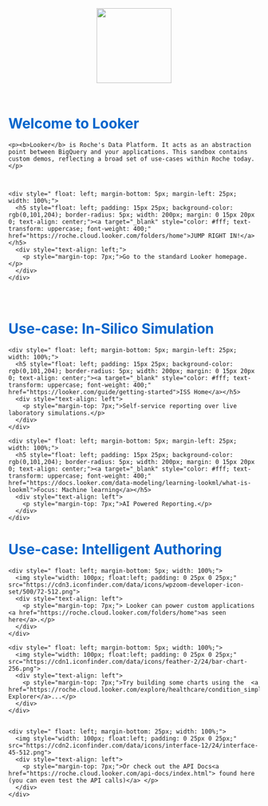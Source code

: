 <div style="width: 100%; text-align: center;">
  <a href="https://roche.cloud.looker.com/browse"><img style="height: 150px;" src="https://upload.wikimedia.org/wikipedia/commons/f/f5/Hoffmann-La_Roche_logo.svg"></a>

  <div style="width: 100%; text-align: left; padding-top: 25px;">
    <h1 style="color: rgb(0,101,204)">Welcome to Looker</h1>

    <p><b>Looker</b> is Roche's Data Platform. It acts as an abstraction point between BigQuery and your applications. This sandbox contains custom demos, reflecting a broad set of use-cases within Roche today. </p>



    <div style=" float: left; margin-bottom: 5px; margin-left: 25px; width: 100%;">
      <h5 style="float: left; padding: 15px 25px; background-color: rgb(0,101,204); border-radius: 5px; width: 200px; margin: 0 15px 20px 0; text-align: center;"><a target="_blank" style="color: #fff; text-transform: uppercase; font-weight: 400;" href="https://roche.cloud.looker.com/folders/home">JUMP RIGHT IN!</a></h5>
      <div style="text-align: left;">
        <p style="margin-top: 7px;">Go to the standard Looker homepage.</p>
      </div>
    </div>
  </div>

  <div style="width: 100%; text-align: left; padding-top: 25px;">
    <h1 style="color: rgb(0,101,204)">Use-case: In-Silico Simulation</h1>


    <div style=" float: left; margin-bottom: 5px; margin-left: 25px; width: 100%;">
      <h5 style="float: left; padding: 15px 25px; background-color: rgb(0,101,204); border-radius: 5px; width: 200px; margin: 0 15px 20px 0; text-align: center;"><a target="_blank" style="color: #fff; text-transform: uppercase; font-weight: 400;" href="https://looker.com/guide/getting-started">ISS Home</a></h5>
      <div style="text-align: left">
        <p style="margin-top: 7px;">Self-service reporting over live laboratory simulations.</p>
      </div>
    </div>

    <div style=" float: left; margin-bottom: 5px; margin-left: 25px; width: 100%;">
      <h5 style="float: left; padding: 15px 25px; background-color: rgb(0,101,204); border-radius: 5px; width: 200px; margin: 0 15px 20px 0; text-align: center;"><a target="_blank" style="color: #fff; text-transform: uppercase; font-weight: 400;" href="https://docs.looker.com/data-modeling/learning-lookml/what-is-lookml">Focus: Machine learning</a></h5>
      <div style="text-align: left">
        <p style="margin-top: 7px;">AI Powered Reporting.</p>
      </div>
    </div>
  </div>


  <div style="width: 100%; text-align: left; margin-top: 25px;">
    <h1 style="color: rgb(0,101,204)">Use-case: Intelligent Authoring</h1>

    <div style=" float: left; margin-bottom: 5px; width: 100%;">
      <img style="width: 100px; float:left; padding: 0 25px 0 25px;" src="https://cdn3.iconfinder.com/data/icons/wpzoom-developer-icon-set/500/72-512.png">
      <div style="text-align: left">
        <p style="margin-top: 7px;"> Looker can power custom applications  <a href="https://roche.cloud.looker.com/folders/home">as seen here</a>.</p>
      </div>
    </div>

    <div style=" float: left; margin-bottom: 5px; width: 100%;">
      <img style="width: 100px; float:left; padding: 0 25px 0 25px;" src="https://cdn1.iconfinder.com/data/icons/feather-2/24/bar-chart-256.png">
      <div style="text-align: left">
        <p style="margin-top: 7px;">Try building some charts using the  <a href="https://roche.cloud.looker.com/explore/healthcare/condition_simple">Condition Explorer</a>...</p>
      </div>
    </div>


    <div style=" float: left; margin-bottom: 25px; width: 100%;">
      <img style="width: 100px; float:left; padding: 0 25px 0 25px;" src="https://cdn2.iconfinder.com/data/icons/interface-12/24/interface-45-512.png">
      <div style="text-align: left">
        <p style="margin-top: 7px;">Or check out the API Docs<a href="https://roche.cloud.looker.com/api-docs/index.html"> found here (you can even test the API calls)</a> </p>
      </div>
    </div>
  </div>



</div>
